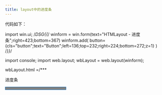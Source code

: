 ```yaml
---
title: layout中的进度条
---
```

代码如下：


import win.ui;
/*DSG{{*/
winform = win.form(text="HTMLayout - 进度条";right=423;bottom=367)
winform.add(
button=\{cls="button";text="Button";left=136;top=232;right=224;bottom=272;z=1}
)
/*}}*/

import console;
import web.layout;
wbLayout = web.layout(winform);

wbLayout.html =/***
<!DOCTYPE HTML>
<html>
<head>
<style>
progress {
    display: inline-block;
    width: 200px;
    height: 10px;
    border: 1px solid #0064B4;  
    background-color:#e6e6e6;
    color: #0064B4; /*IE10*/
}
</style>
</head>
<body>
<p>进度条</p>
<progress id="progress" value="0" max="100"/><a id="num">0</a>%
</body>
</html>
***/

winform.button.oncommand = function(id,event){
    var pg=wbLayout.querySelector("#progress")
    var num=wbLayout.querySelector("#num")
for(i=1;100;1){
	pg.value=i;
	num.innerHTML=tostring(i);
	win.delay(100)
}
}

wbLayout.wait();

winform.show() 
win.loopMessage();

